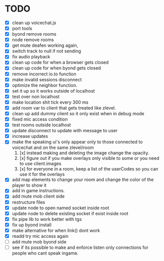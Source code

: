 # TODO

- [x] clean up voicechat.js
- [x] port tools
- [x] byond remove rooms
- [x] node remove rooms
- [x] get mute deafen working again, 
- [x] switch track to null if not sending
- [x] fix audio playback
- [x] clean up code for when a browser gets closed
- [x] clean up code for when byond gets closed
- [x] remove incorrect io.to function
- [x] make invalid sessions disconnect
- [x] optimize the neighbor function.
- [x] set it up so it works outside of localhost
- [x] test over non localhost
- [x] make location shit tick every 300 ms 
- [x] add room var to client that gets treated like zlevel.
- [x] clean up add dummy client so it only exist when in debug mode
- [x] fixed mic access condition
- [x] test rooms outside localhost  
- [x] update disconnect to update with message to user
- [x] increase updates
- [x] make the speaking ui's only appear only to those connected to voicechat and on the same zlevel/room
    1. [x] instead making and deleting the image change the opacity. 
    2. [x] figure out if you make overlays only visible to some or you need to use client.images
    3. [x] for everyone in a room, keep a list of the userCodes so you can use it for the overlays
- [x] add map elements to change your room and change the color of the player to show it
- [x] add in game instructions.
- [x] add mute mob client side
- [x] restructure files
- [x] update node to open named socket inside root
- [x] update node to delete existing socket if exist inside root
- [x] fix pipe lib to work better with tgs
- [x] fix up byond install
- [x] make alternative for when link() dont work
- [x] readd try mic access again
- [ ] add mute mob byond side
- [ ] see if its possible to make and enforce listen only connections for people who cant speak ingame.